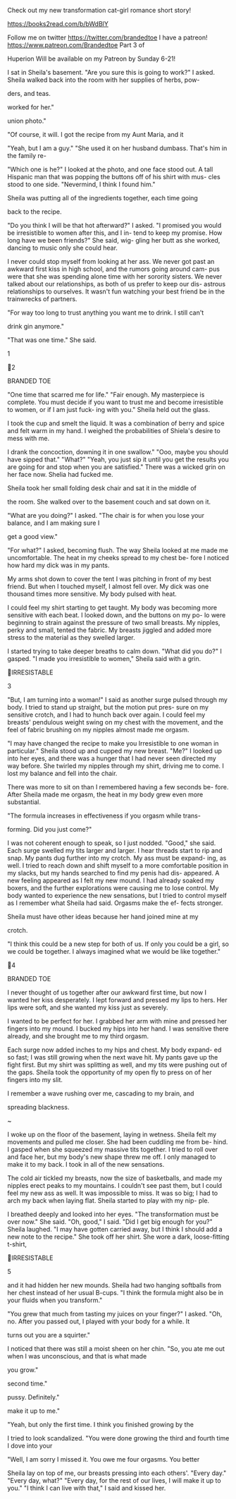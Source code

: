Check out my new transformation cat-girl romance short story!

https://books2read.com/b/bWdBlY

Follow me on twitter https://twitter.com/brandedtoe
I have a patreon! https://www.patreon.com/Brandedtoe Part 3 of

Huperion Will be available on my Patreon by Sunday 6-21!

I sat in Sheila's basement.
"Are you sure this is going to work?" I asked.
Sheila walked back into the room with her supplies of herbs, pow-

ders, and teas.

worked for her."

union photo."

"Of course, it will. I got the recipe from my Aunt Maria, and it

"Yeah, but I am a guy."
"She used it on her husband dumbass. That's him in the family re-

"Which one is he?" I looked at the photo, and one face stood out. A
tall Hispanic man that was popping the buttons off of his shirt with mus-
cles stood to one side. "Nevermind, I think I found him."

Sheila was putting all of the ingredients together, each time going

back to the recipe.

"Do you think I will be that hot afterward?" I asked.
"I promised you would be irresistible to women after this, and I in-
tend to keep my promise. How long have we been friends?" She said, wig-
gling her butt as she worked, dancing to music only she could hear.

I never could stop myself from looking at her ass. We never got past
an awkward first kiss in high school, and the rumors going around cam-
pus were that she was spending alone time with her sorority sisters. We
never talked about our relationships, as both of us prefer to keep our dis-
astrous relationships to ourselves. It wasn't fun watching your best friend
be in the trainwrecks of partners.

"For way too long to trust anything you want me to drink. I still can't

drink gin anymore."

"That was one time." She said.

1

2

BRANDED TOE

"One time that scarred me for life."
"Fair enough. My masterpiece is complete. You must decide if you
want to trust me and become irresistible to women, or if I am just fuck-
ing with you." Sheila held out the glass.

I took the cup and smelt the liquid. It was a combination of berry
and spice and felt warm in my hand. I weighed the probabilities of
Shiela's desire to mess with me.

I drank the concoction, downing it in one swallow."
"Ooo, maybe you should have sipped that."
"What?"
"Yeah, you just sip it until you get the results you are going for and
stop when you are satisfied." There was a wicked grin on her face now.
Shelia had fucked me.

Sheila took her small folding desk chair and sat it in the middle of

the room. She walked over to the basement couch and sat down on it.

"What are you doing?" I asked.
"The chair is for when you lose your balance, and I am making sure I

get a good view."

"For what?" I asked, becoming flush. The way Sheila looked at me
made me uncomfortable. The heat in my cheeks spread to my chest be-
fore I noticed how hard my dick was in my pants.

My arms shot down to cover the tent I was pitching in front of my
best friend. But when I touched myself, I almost fell over. My dick was
one thousand times more sensitive. My body pulsed with heat.

I could feel my shirt starting to get taught. My body was becoming
more sensitive with each beat. I looked down, and the buttons on my po-
lo were beginning to strain against the pressure of two small breasts. My
nipples, perky and small, tented the fabric. My breasts jiggled and added
more stress to the material as they swelled larger.

I started trying to take deeper breaths to calm down.
"What did you do?" I gasped.
"I made you irresistible to women," Sheila said with a grin.

IRRESISTABLE

3

"But, I am turning into a woman!" I said as another surge pulsed
through my body. I tried to stand up straight, but the motion put pres-
sure on my sensitive crotch, and I had to hunch back over again. I could
feel my breasts' pendulous weight swing on my chest with the movement,
and the feel of fabric brushing on my nipples almost made me orgasm.

"I may have changed the recipe to make you Irresistible to one
woman in particular." Sheila stood up and cupped my new breast. "Me?"
I looked up into her eyes, and there was a hunger that I had never
seen directed my way before. She twirled my nipples through my shirt,
driving me to come. I lost my balance and fell into the chair.

There was more to sit on than I remembered having a few seconds be-
fore. After Sheila made me orgasm, the heat in my body grew even more
substantial.

"The formula increases in effectiveness if you orgasm while trans-

forming. Did you just come?"

I was not coherent enough to speak, so I just nodded.
"Good," she said.
Each surge swelled my tits larger and larger. I hear threads start to rip
and snap. My pants dug further into my crotch. My ass must be expand-
ing, as well. I tried to reach down and shift myself to a more comfortable
position in my slacks, but my hands searched to find my penis had dis-
appeared. A new feeling appeared as I felt my new mound. I had already
soaked my boxers, and the further explorations were causing me to lose
control. My body wanted to experience the new sensations, but I tried to
control myself as I remember what Sheila had said. Orgasms make the ef-
fects stronger.

Sheila must have other ideas because her hand joined mine at my

crotch.

"I think this could be a new step for both of us. If only you could be
a girl, so we could be together. I always imagined what we would be like
together."

4

BRANDED TOE

I never thought of us together after our awkward first time, but now
I wanted her kiss desperately. I lept forward and pressed my lips to hers.
Her lips were soft, and she wanted my kiss just as severely.

I wanted to be perfect for her.
I grabbed her arm with mine and pressed her fingers into my mound.
I bucked my hips into her hand. I was sensitive there already, and she
brought me to my third orgasm.

Each surge now added inches to my hips and chest. My body expand-
ed so fast; I was still growing when the next wave hit. My pants gave up
the fight first. But my shirt was splitting as well, and my tits were pushing
out of the gaps. Sheila took the opportunity of my open fly to press on of
her fingers into my slit.

I remember a wave rushing over me, cascading to my brain, and

spreading blackness.

~

I woke up on the floor of the basement, laying in wetness. Sheila felt my
movements and pulled me closer. She had been cuddling me from be-
hind. I gasped when she squeezed my massive tits together. I tried to roll
over and face her, but my body's new shape threw me off. I only managed
to make it to my back. I took in all of the new sensations.

The cold air tickled my breasts, now the size of basketballs, and made
my nipples erect peaks to my mountains. I couldn't see past them, but I
could feel my new ass as well. It was impossible to miss. It was so big; I
had to arch my back when laying flat. Sheila started to play with my nip-
ple.

I breathed deeply and looked into her eyes.
"The transformation must be over now." She said.
"Oh, good," I said. "Did I get big enough for you?"
Sheila laughed.
"I may have gotten carried away, but I think I should add a new note
to the recipe." She took off her shirt. She wore a dark, loose-fitting t-shirt,

IRRESISTABLE

5

and it had hidden her new mounds. Sheila had two hanging softballs
from her chest instead of her usual B-cups. "I think the formula might
also be in your fluids when you transform."

"You grew that much from tasting my juices on your finger?" I asked.
"Oh, no. After you passed out, I played with your body for a while. It

turns out you are a squirter."

I noticed that there was still a moist sheen on her chin.
"So, you ate me out when I was unconscious, and that is what made

you grow."

second time."

pussy. Definitely."

make it up to me."

"Yeah, but only the first time. I think you finished growing by the

I tried to look scandalized.
"You were done growing the third and fourth time I dove into your

"Well, I am sorry I missed it. You owe me four orgasms. You better

Sheila lay on top of me, our breasts pressing into each others'.
"Every day."
"Every day, what?"
"Every day, for the rest of our lives, I will make it up to you."
"I think I can live with that," I said and kissed her.

